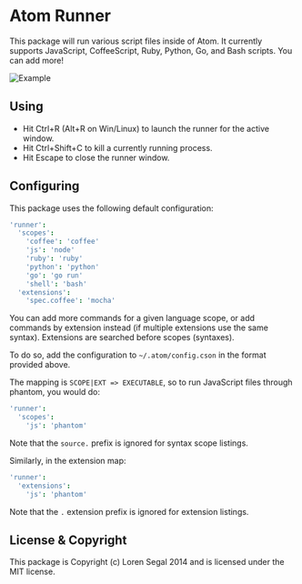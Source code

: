 # Atom Runner

This package will run various script files inside of Atom.
It currently supports JavaScript, CoffeeScript, Ruby, Python, Go, and Bash
scripts. You can add more!

![Example](https://raw.githubusercontent.com/lsegal/atom-runner/master/resources/screenshot-1.png)

## Using

* Hit Ctrl+R (Alt+R on Win/Linux) to launch the runner for the active window.
* Hit Ctrl+Shift+C to kill a currently running process.
* Hit Escape to close the runner window.

## Configuring

This package uses the following default configuration:

```cson
'runner':
  'scopes':
    'coffee': 'coffee'
    'js': 'node'
    'ruby': 'ruby'
    'python': 'python'
    'go': 'go run'
    'shell': 'bash'
  'extensions':
    'spec.coffee': 'mocha'
```

You can add more commands for a given language scope, or add commands by
extension instead (if multiple extensions use the same syntax). Extensions
are searched before scopes (syntaxes).

To do so, add the configuration to `~/.atom/config.cson` in the format provided
above.

The mapping is `SCOPE|EXT => EXECUTABLE`, so to run JavaScript files through
phantom, you would do:

```cson
'runner':
  'scopes':
    'js': 'phantom'
```

Note that the `source.` prefix is ignored for syntax scope listings.

Similarly, in the extension map:

```cson
'runner':
  'extensions':
    'js': 'phantom'
```

Note that the `.` extension prefix is ignored for extension listings.

## License & Copyright

This package is Copyright (c) Loren Segal 2014 and is licensed under the MIT
license.

